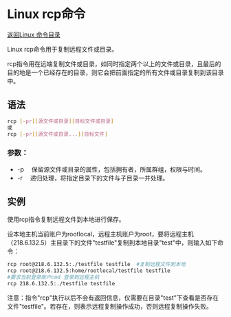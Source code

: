 # Linux rcp命令
[返回Linux 命令目录](11.Linux命令大全.md)

Linux rcp命令用于复制远程文件或目录。

rcp指令用在远端复制文件或目录，如同时指定两个以上的文件或目录，且最后的目的地是一个已经存在的目录，则它会把前面指定的所有文件或目录复制到该目录中。

## 语法
```bash
rcp [-pr][源文件或目录][目标文件或目录]
或
rcp [-pr][源文件或目录...][目标文件]
```

### 参数：
* -p 　保留源文件或目录的属性，包括拥有者，所属群组，权限与时间。
* -r 　递归处理，将指定目录下的文件与子目录一并处理。

## 实例
使用rcp指令复制远程文件到本地进行保存。

设本地主机当前账户为rootlocal，远程主机账户为root，要将远程主机（218.6.132.5）主目录下的文件"testfile"复制到本地目录"test"中，则输入如下命令：
```bash
rcp root@218.6.132.5:./testfile testfile  #复制远程文件到本地  
rcp root@218.6.132.5:home/rootlocal/testfile testfile  
#要求当前登录账户cmd 登录到远程主机  
rcp 218.6.132.5:./testfile testfile
```
注意：指令"rcp"执行以后不会有返回信息，仅需要在目录"test"下查看是否存在文件"testfile"。若存在，则表示远程复制操作成功，否则远程复制操作失败。